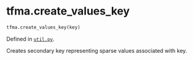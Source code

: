 <div itemscope itemtype="http://developers.google.com/ReferenceObject">
<meta itemprop="name" content="tfma.create_values_key" />
<meta itemprop="path" content="Stable" />
</div>

# tfma.create_values_key

``` python
tfma.create_values_key(key)
```



Defined in [`util.py`](https://github.com/tensorflow/model-analysis/tree/master/tensorflow_model_analysis/util.py).

<!-- Placeholder for "Used in" -->

Creates secondary key representing sparse values associated with key.